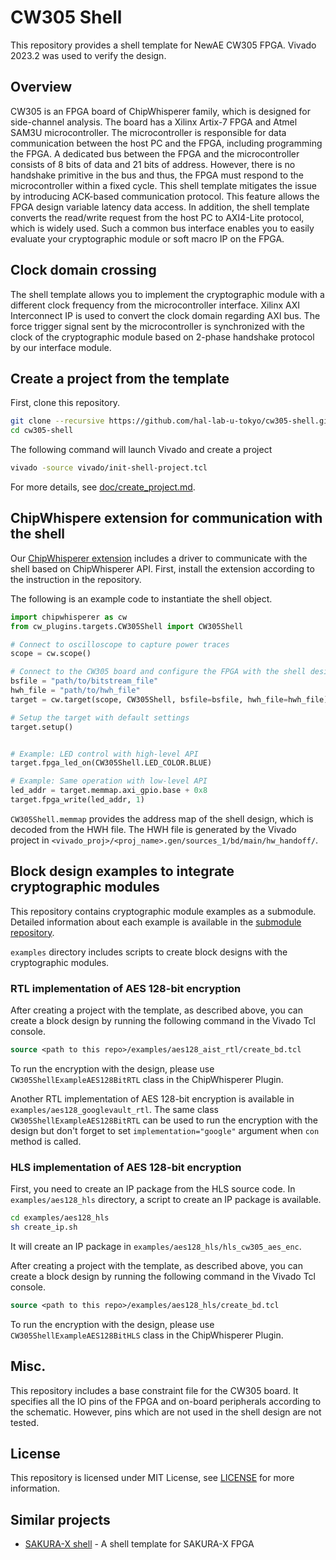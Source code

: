 # CW305 Shell

This repository provides a shell template for NewAE CW305 FPGA.
Vivado 2023.2 was used to verify the design.

## Overview

CW305 is an FPGA board of ChipWhisperer family, which is designed for side-channel analysis.
The board has a Xilinx Artix-7 FPGA and Atmel SAM3U microcontroller.
The microcontroller is responsible for data communication between the host PC and the FPGA, including programming the FPGA.
A dedicated bus between the FPGA and the microcontroller consists of 8 bits of data and 21 bits of address.
However, there is no handshake primitive in the bus and thus, the FPGA must respond to the microcontroller within a fixed cycle.
This shell template mitigates the issue by introducing ACK-based communication protocol.
This feature allows the FPGA design variable latency data access.
In addition, the shell template converts the read/write request from the host PC to AXI4-Lite protocol, which is widely used.
Such a common bus interface enables you to easily evaluate your cryptographic module or soft macro IP on the FPGA.

## Clock domain crossing
The shell template allows you to implement the cryptographic module with a different clock frequency from the microcontroller interface.
Xilinx AXI Interconnect IP is used to convert the clock domain regarding AXI bus.
The force trigger signal sent by the microcontroller is synchronized with the clock of the cryptographic module based on 2-phase handshake protocol by our interface module.

## Create a project from the template

First, clone this repository.
```bash
git clone --recursive https://github.com/hal-lab-u-tokyo/cw305-shell.git
cd cw305-shell
```

The following command will launch Vivado and create a project
```bash
vivado -source vivado/init-shell-project.tcl
```
For more details, see [doc/create_project.md](doc/create_project.md).

## ChipWhispere extension for communication with the shell
Our [ChipWhisperer extension](https://github.com/hal-lab-u-tokyo/chipwhisperer-enhanced-plugins) includes a driver to communicate with the shell based on ChipWhisperer API.
First, install the extension according to the instruction in the repository.

The following is an example code to instantiate the shell object.
```python
import chipwhisperer as cw
from cw_plugins.targets.CW305Shell import CW305Shell

# Connect to oscilloscope to capture power traces
scope = cw.scope()

# Connect to the CW305 board and configure the FPGA with the shell design
bsfile = "path/to/bitstream_file"
hwh_file = "path/to/hwh_file"
target = cw.target(scope, CW305Shell, bsfile=bsfile, hwh_file=hwh_file)

# Setup the target with default settings
target.setup()


# Example: LED control with high-level API
target.fpga_led_on(CW305Shell.LED_COLOR.BLUE)

# Example: Same operation with low-level API
led_addr = target.memmap.axi_gpio.base + 0x8
target.fpga_write(led_addr, 1)

```

`CW305Shell.memmap` provides the address map of the shell design, which is decoded from the HWH file.
The HWH file is generated by the Vivado project in `<vivado_proj>/<proj_name>.gen/sources_1/bd/main/hw_handoff/`.

## Block design examples to integrate cryptographic modules

This repository contains cryptographic module examples as a submodule.
Detailed information about each example is available in the [submodule repository](https://github.com/hal-lab-u-tokyo/sca_design_repo).

`examples` directory includes scripts to create block designs with the cryptographic modules.

### RTL implementation of AES 128-bit encryption

After creating a project with the template, as described above, you can create a block design by running the following command in the Vivado Tcl console.
```tcl
source <path to this repo>/examples/aes128_aist_rtl/create_bd.tcl
```

To run the encryption with the design, please use `CW305ShellExampleAES128BitRTL` class in the ChipWhisperer Plugin.

Another RTL implementation of AES 128-bit encryption is available in `examples/aes128_googlevault_rtl`.
The same class `CW305ShellExampleAES128BitRTL` can be used to run the encryption with the design but don't forget to set `implementation="google"` argument when `con` method is called.

### HLS implementation of AES 128-bit encryption

First, you need to create an IP package from the HLS source code.
In `examples/aes128_hls` directory, a script to create an IP package is available.

```bash
cd examples/aes128_hls
sh create_ip.sh
```
It will create an IP package in `examples/aes128_hls/hls_cw305_aes_enc`.

After creating a project with the template, as described above, you can create a block design by running the following command in the Vivado Tcl console.
```tcl
source <path to this repo>/examples/aes128_hls/create_bd.tcl
```

To run the encryption with the design, please use `CW305ShellExampleAES128BitHLS` class in the ChipWhisperer Plugin.

## Misc.
This repository includes a base constraint file for the CW305 board.
It specifies all the IO pins of the FPGA and on-board peripherals according to the schematic.
However, pins which are not used in the shell design are not tested.

## License

This repository is licensed under MIT License, see [LICENSE](LICENSE) for more information.

## Similar projects
* [SAKURA-X shell](https://github.com/hal-lab-u-tokyo/sakura-x-shell/) - A shell template for SAKURA-X FPGA

